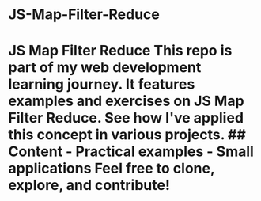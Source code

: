 # JS-Map-Filter-Reduce
# JS Map Filter Reduce  This repo is part of my web development learning journey. It features examples and exercises on JS Map Filter Reduce.   See how I've applied this concept in various projects.  ## Content - Practical examples - Small applications  Feel free to clone, explore, and contribute!
